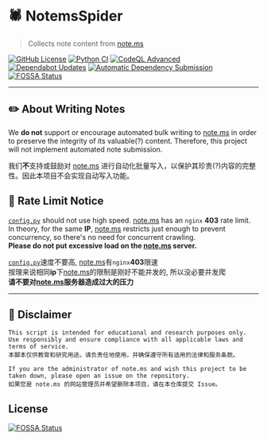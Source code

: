 # 🕷️ NotemsSpider

> Collects note content from [note.ms](https://note.ms)

[![GitHub License](https://img.shields.io/github/license/Sn0wo2/NotemsSpider)](LICENSE)
[![Python CI](https://github.com/Sn0wo2/NotemsSpider/actions/workflows/python.yml/badge.svg)](https://github.com/Sn0wo2/NotemsSpider/actions/workflows/python.yml)
[![CodeQL Advanced](https://github.com/Sn0wo2/NotemsSpider/actions/workflows/codeql.yml/badge.svg)](https://github.com/Sn0wo2/NotemsSpider/actions/workflows/codeql.yml)
[![Dependabot Updates](https://github.com/Sn0wo2/NotemsSpider/actions/workflows/dependabot/dependabot-updates/badge.svg)](https://github.com/Sn0wo2/NotemsSpider/actions/workflows/dependabot/dependabot-updates)
[![Automatic Dependency Submission](https://github.com/Sn0wo2/NotemsSpider/actions/workflows/dependency-graph/auto-submission/badge.svg)](https://github.com/Sn0wo2/NotemsSpider/actions/workflows/dependency-graph/auto-submission)
[![FOSSA Status](https://app.fossa.com/api/projects/git%2Bgithub.com%2FSn0wo2%2FNotemsSpider.svg?type=shield)](https://app.fossa.com/projects/git%2Bgithub.com%2FSn0wo2%2FNotemsSpider?ref=badge_shield)

---

## ✏️ About Writing Notes

We **do not** support or encourage automated bulk writing to [note.ms](https://note.ms) in order to preserve the integrity of its valuable(?) content. Therefore, this project will not implement automated note submission.

我们**不**支持或鼓励对 [note.ms](https://note.ms) 进行自动化批量写入，以保护其珍贵(?)内容的完整性。因此本项目不会实现自动写入功能。

## 🚦 Rate Limit Notice

[`config.py`](config.py) should not use high speed. [note.ms](https://note.ms) has an `nginx` **403** rate limit.  
In theory, for the same **IP**, [note.ms](https://note.ms) restricts just enough to prevent concurrency, so there's no need for concurrent crawling.  
**Please do not put excessive load on the [note.ms](https://note.ms) server.**

[`config.py`](config.py)速度不要高, [note.ms](https://note.ms)有`nginx`**403**限速  
按理来说相同**ip**下[note.ms](https://note.ms)的限制是刚好不能并发的, 所以没必要并发爬  
**请不要对[note.ms](https://note.ms)服务器造成过大的压力**

---

## 📜 Disclaimer

```
This script is intended for educational and research purposes only. Use responsibly and ensure compliance with all applicable laws and terms of service.
本脚本仅供教育和研究用途。请负责任地使用，并确保遵守所有适用的法律和服务条款。

If you are the administrator of note.ms and wish this project to be taken down, please open an issue on the repository.
如果您是 note.ms 的网站管理员并希望删除本项目，请在本仓库提交 Issue。
```

## License
[![FOSSA Status](https://app.fossa.com/api/projects/git%2Bgithub.com%2FSn0wo2%2FNotemsSpider.svg?type=large)](https://app.fossa.com/projects/git%2Bgithub.com%2FSn0wo2%2FNotemsSpider?ref=badge_large)
